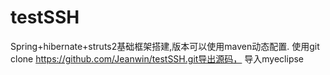 # testSSH
Spring+hibernate+struts2基础框架搭建,版本可以使用maven动态配置.
使用git clone https://github.com/Jeanwin/testSSH.git导出源码，
导入myeclipse

